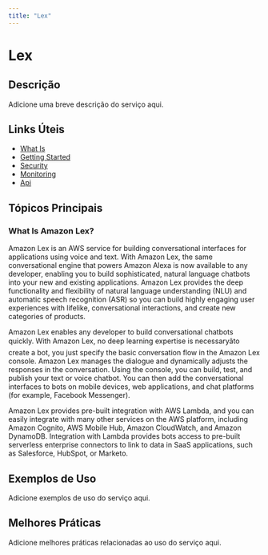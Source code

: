 ```yaml
---
title: "Lex"
---
```


# Lex

## Descrição

Adicione uma breve descrição do serviço aqui.

## Links Úteis

- [What Is](https://docs.aws.amazon.com/lex/latest/dg/what-is.html)
- [Getting Started](https://docs.aws.amazon.com/lex/latest/dg/getting-started.html)
- [Security](https://docs.aws.amazon.com/lex/latest/dg/security.html)
- [Monitoring](https://docs.aws.amazon.com/lex/latest/dg/monitoring.html)
- [Api](https://docs.aws.amazon.com/lex/latest/dg/api.html)

## Tópicos Principais

### What Is Amazon Lex?

Amazon Lex is an AWS service for building conversational interfaces for applications using
        voice and text. With Amazon Lex, the same conversational engine that powers Amazon Alexa is
        now available to any developer, enabling you to build sophisticated, natural language
        chatbots into your new and existing applications. Amazon Lex provides the deep functionality
        and flexibility of natural language understanding (NLU) and automatic speech recognition
        (ASR) so you can build highly engaging user experiences with lifelike, conversational
        interactions, and create new categories of products.

Amazon Lex enables any developer to build conversational chatbots quickly. With Amazon Lex,
        no deep learning expertise is necessaryâto create a bot, you just specify the basic
        conversation flow in the Amazon Lex console. Amazon Lex manages the dialogue and dynamically
        adjusts the responses in the conversation. Using the console, you can build, test, and
        publish your text or voice chatbot. You can then add the conversational interfaces to bots
        on mobile devices, web applications, and chat platforms (for example, Facebook Messenger). 

Amazon Lex provides pre-built integration with AWS Lambda, and you can easily integrate with
        many other services on the AWS platform, including Amazon Cognito, AWS Mobile Hub, Amazon CloudWatch, and
        Amazon DynamoDB. Integration with Lambda provides bots access to pre-built serverless enterprise
        connectors to link to data in SaaS applications, such as Salesforce, HubSpot, or
        Marketo.



## Exemplos de Uso

Adicione exemplos de uso do serviço aqui.

## Melhores Práticas

Adicione melhores práticas relacionadas ao uso do serviço aqui.
